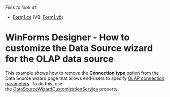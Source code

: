 <!-- default file list -->
*Files to look at*:

* [Form1.cs](./CS/DataSourceWizardCustomization/Form1.cs) (VB: [Form1.vb](./VB/DataSourceWizardCustomization/Form1.vb))
<!-- default file list end -->
# WinForms Designer - How to customize the Data Source wizard for the OLAP data source


This example shows how to remove the <strong>Connection type</strong> option from the Data Source wizard page that allows end-users to specify <a href="https://documentation.devexpress.com/#Dashboard/CustomDocument113908">OLAP connection parameters</a>. To do this, use the <a href="https://documentation.devexpress.com/#Dashboard/DevExpressDashboardWinDashboardDesigner_DataSourceWizardCustomizationServicetopic">DataSourceWizardCustomizationService</a> property.

<br/>


